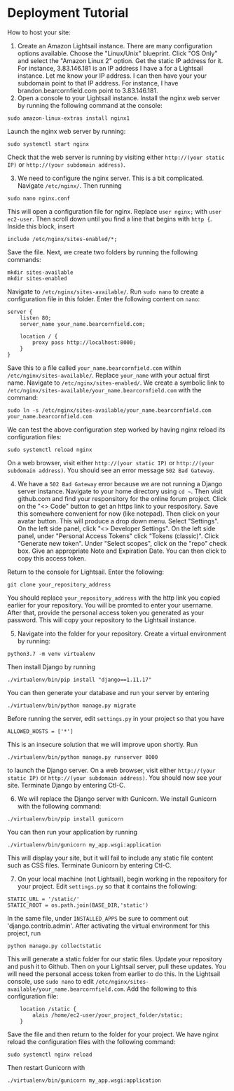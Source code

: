 # Deployment Tutorial

How to host your site:

1. Create an Amazon Lightsail instance. There are many configuration options available. Choose the "Linux/Unix" blueprint. Click "OS Only" and select the "Amazon Linux 2" option. Get the static IP address for it. For instance, 3.83.146.181 is an IP address I have a for a Lightsail instance. Let me know your IP address. I can then have your your subdomain point to that IP address. For instance, I have brandon.bearcornfield.com point to 3.83.146.181.
2. Open a console to your Lightsail instance. Install the nginx web server by running the following command at the console:
```
sudo amazon-linux-extras install nginx1
```
Launch the nginx web server by running:
```
sudo systemctl start nginx
```
Check that the web server is running by visiting either
```http://(your static IP)``` or ```http://(your subdomain address)```.

3. We need to configure the nginx server. This is a bit complicated.
Navigate ```/etc/nginx/```. Then running
```
sudo nano nginx.conf
```
This will open a configuration file for nginx.
Replace ```user nginx;``` with ```user ec2-user```.
Then scroll down until you find a line that begins with ```http {```. Inside this block, insert
```
include /etc/nginx/sites-enabled/*;
```
Save the file. Next, we create two folders by running the following commands:
```
mkdir sites-available
mkdir sites-enabled
```
Navigate to ```/etc/nginx/sites-available/```.
Run ```sudo nano``` to create a configuration file in this folder.
Enter the following content on ```nano```:
```
server {
	listen 80;
	server_name your_name.bearcornfield.com;
	
	location / {
		proxy pass http://localhost:8000;
	}
}
```
Save this to a file called ```your_name.bearcornfield.com``` within 
```/etc/nginx/sites-available/```. Replace ```your_name``` with your actual first name.
Navigate to ```/etc/nginx/sites-enabled/```.
We create a symbolic link to ```/etc/nginx/sites-available/your_name.bearcornfield.com```
with the command:
```
sudo ln -s /etc/nginx/sites-available/your_name.bearcornfield.com your_name.bearcornfield.com
```
We can test the above configuration step worked by having nginx reload its
configuration files:
```
sudo systemctl reload nginx
```
On a web browser, visit either
```http://(your static IP)``` or ```http://(your subdomain address)```.
You should see an error message ```502 Bad Gateway```.

4. We have a ```502 Bad Gateway``` error because we are not running a Django server instance.
Navigate to your home directory using ```cd ~```. Then visit github.com and find your responsitory for the online forum project. Click on the "<> Code" button to get an https link to your respository. Save this somewhere convenient for now (like notepad). Then click on your avatar button. This will produce a drop down menu. Select "Settings". On the left side panel, click "<> Developer Settings". On the left side panel, under "Personal Access Tokens" click "Tokens (classic)". Click "Generate new token". Under "Select scopes", click on the "repo" check box. Give an appropriate Note and Expiration Date. You can then click to copy this access token.

Return to the console for Lightsail. Enter the following:
```
git clone your_repository_address
```
You should replace ```your_repository_address``` with the http link you copied earlier for your
repository.  You will be promted to enter your username. After that, provide the personal access token you generated as your password. This will copy your repository to the Lightsail instance.

5. Navigate into the folder for your repository. 
Create a virtual environment by running:
```
python3.7 -m venv virtualenv
```
Then install Django by running
```
./virtualenv/bin/pip install "django==1.11.17"
```
You can then generate your database and run your server by entering
```
./virtualenv/bin/python manage.py migrate
```
Before running the server, edit ```settings.py``` in your project so that you have
```
ALLOWED_HOSTS = ['*']
```
This is an insecure solution that we will improve upon shortly. Run
```
./virtualenv/bin/python manage.py runserver 8000
```
to launch the Django server.
On a web browser, visit either
```http://(your static IP)``` or ```http://(your subdomain address)```.
You should now see your site.
Terminate Django by entering Ctl-C.

6. We will replace the Django server with Gunicorn. We install Gunicorn with the following command:
```
./virtualenv/bin/pip install gunicorn
```
You can then run your application by running
```
./virtualenv/bin/gunicorn my_app.wsgi:application
```
This will display your site, but it will fail to include any static file content such as CSS files.
Terminate Gunicorn by entering Ctl-C.

7. On your local machine (not Lightsail), begin working in the repository for your project. Edit ```settings.py``` so that it contains the following:
```
STATIC_URL = '/static/'
STATIC_ROOT = os.path.join(BASE_DIR,'static')
```
In the same file, under ```INSTALLED_APPS``` be sure to comment out 'django.contrib.admin'.
After activating the virtual environment for this project, run
```
python manage.py collectstatic
```
This will generate a static folder for our static files.
Update your repository and push it to Github. Then on your Lightsail server, pull these updates. You will need the personal access token from earlier to do this. In the Lightsail console, use ```sudo nano``` to edit 
```/etc/nginx/sites-available/your_name.bearcornfield.com```. Add the following to this configuration file:
```
	location /static {
		alais /home/ec2-user/your_project_folder/static;
	}
```
Save the file and then return to the folder for your project.
We have nginx reload the configuration files with the following command:
```
sudo systemctl nginx reload
```
Then restart Gunicorn with
```
./virtualenv/bin/gunicorn my_app.wsgi:application
```
